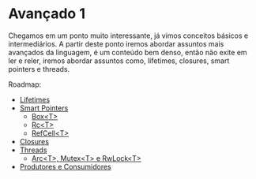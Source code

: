 # Avançado 1

Chegamos em um ponto muito interessante, já vimos conceitos básicos e intermediários.
A partir deste ponto iremos abordar assuntos mais avançados da linguagem, é um conteúdo bem denso, então não exite em ler e reler, iremos abordar assuntos como, lifetimes, closures, smart pointers e threads.

Roadmap:

- [Lifetimes](./01-lifetimes.md)
- [Smart Pointers](./02-smart-pointers.md)
    - [Box\<T>](./02-smart-pointers-box.md)
    - [Rc\<T>](./02-smart-pointers-rc.md)
    - [RefCell\<T>](./02-smart-pointers-refcell.md)
- [Closures](./03-closures.md)
- [Threads](./04-threads.md)
    - [Arc\<T>, Mutex\<T> e RwLock\<T>](./04-threads-arc-mutex-rwlock.md)
- [Produtores e Consumidores](./05-produces-consumers.md)